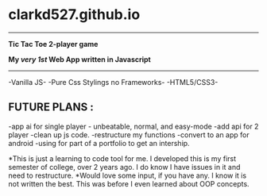 # clarkd527.github.io
_____________________________________________
**Tic Tac Toe 2-player game**

**My _very 1st_ Web App written in Javascript**

_____________________________________________

-Vanilla JS- -Pure Css Stylings no Frameworks- -HTML5/CSS3-

## **FUTURE PLANS** :
-app ai for single player - unbeatable, normal, and easy-mode
-add api for 2 player
-clean up js code.
-restructure my functions
-convert to an app for android
-using for part of a portfolio to get an intership.


*This is just a learning to code tool for me. 
I developed this is my first semester of college, over 2 years ago. I do know I have issues in it and need to restructure.
*Would love some input, if you have any. I know it is not written the best. This was before I even learned about OOP concepts.


